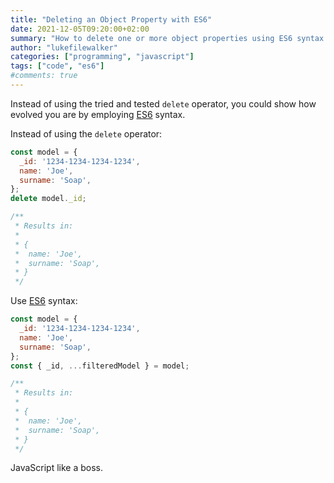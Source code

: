 ```yaml
---
title: "Deleting an Object Property with ES6"
date: 2021-12-05T09:20:00+02:00
summary: "How to delete one or more object properties using ES6 syntax."
author: "lukefilewalker"
categories: ["programming", "javascript"]
tags: ["code", "es6"]
#comments: true
---
```


Instead of using the tried and tested `delete` operator, you could show how evolved you are by employing [ES6](https://wikiless.org/wiki/ECMAScript?lang=en#6th_Edition_%E2%80%93_ECMAScript_2015) syntax.

Instead of using the `delete` operator:
```js
const model = {
  _id: '1234-1234-1234-1234',
  name: 'Joe',
  surname: 'Soap',
};
delete model._id;

/**
 * Results in:
 *
 * {
 *  name: 'Joe',
 *  surname: 'Soap',
 * }
 */
```
Use [ES6](https://wikiless.org/wiki/ECMAScript?lang=en#6th_Edition_%E2%80%93_ECMAScript_2015) syntax:
```js
const model = {
  _id: '1234-1234-1234-1234',
  name: 'Joe',
  surname: 'Soap',
};
const { _id, ...filteredModel } = model;

/**
 * Results in:
 *
 * {
 *  name: 'Joe',
 *  surname: 'Soap',
 * }
 */
```

JavaScript like a boss.
